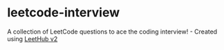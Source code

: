 # leetcode-interview
A collection of LeetCode questions to ace the coding interview! - Created using [LeetHub v2](https://github.com/arunbhardwaj/LeetHub-2.0)
